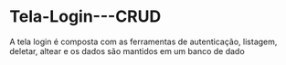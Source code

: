 # Tela-Login---CRUD
A tela login é composta com as ferramentas de autenticação, listagem, deletar, altear e os dados são mantidos em um banco de dado
